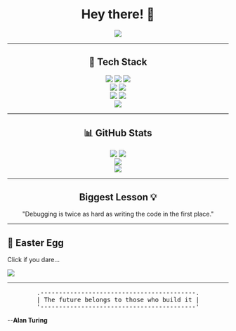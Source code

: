 <h1 align="center">Hey there! 👋</h1>

<p align="center">
  <img src="https://readme-typing-svg.herokuapp.com?font=Fira+Code&duration=2500&pause=600&color=F7A900&center=true&vCenter=true&width=700&lines=Passionate+Developer+%7C+Problem+Solver;Python+%7C+Javascript+%7C+Bash+Enthusiast;Lifelong+Learner;Exploring+AI+%26+Automation;Breaking+Code+%26+Fixing+It+Since+Day+One!;The+future+belongs+to+those+who+build+it." />
</p>  

---

<h2 align="center">🚀 Tech Stack</h2>

<p align="center">  
  <!-- Programming Languages -->
  <img src="https://img.shields.io/badge/-Python-3776AB?style=for-the-badge&logo=python&logoColor=white" />  
  <img src="https://img.shields.io/badge/-JavaScript-F7DF1E?style=for-the-badge&logo=javascript&logoColor=black" />  
  <img src="https://img.shields.io/badge/-C%23-239120?style=for-the-badge&logo=c-sharp&logoColor=white" />
  <br>  
  <!-- Operating Systems & CLI -->
  <img src="https://img.shields.io/badge/-Windows-0078D6?style=for-the-badge&logo=windows&logoColor=white" />
  <img src="https://img.shields.io/badge/-PowerShell-5391FE?style=for-the-badge&logo=powershell&logoColor=white" />
  <br>  
  <!-- DevOps & Cloud -->
  <img src="https://img.shields.io/badge/-Git-F05032?style=for-the-badge&logo=git&logoColor=white" />  
  <img src="https://img.shields.io/badge/-GitHub-181717?style=for-the-badge&logo=github&logoColor=white" />
   <br>  
  <!-- IDEs & Editors -->
  <img src="https://img.shields.io/badge/-VSCode-007ACC?style=for-the-badge&logo=visualstudiocode&logoColor=white" />  
 <br>  

</p>  


---

<h2 align="center">📊 GitHub Stats  </h2>

<p align="center">  
  <img src="https://github-profile-summary-cards.vercel.app/api/cards/stats?username=ECL-Adler400&theme=tokyonight" />  
  <img src="https://github-profile-summary-cards.vercel.app/api/cards/repos-per-language?username=ECL-Adler400&theme=tokyonight" />  
  <br>  
  <img src="https://github-readme-streak-stats.herokuapp.com/?user=ECL-Adler400&theme=tokyonight" />  
  <br>  
  <img src="https://github-profile-trophy.vercel.app/?username=ECL-Adler400&theme=tokyonight&no-frame=true&column=4&margin-w=15&margin-h=15" />  
</p>  

---

<h2 align="center">Biggest Lesson 💡</h2>
<p align="center">"Debugging is twice as hard as writing the code in the first place."</p>

---

## 🥚 Easter Egg  
Click if you dare...  
<p>  
  <a href="https://www.youtube.com/watch?v=xvFZjo5PgG0">  
    <img src="https://img.shields.io/badge/Watch Video-EA4335?style=for-the-badge&logo=youtube&logoColor=white" />  
  </a>  
</p>  

---
<div style="text-align: center;">
<pre>
.------------------------------------------.
| The future belongs to those who build it |
'------------------------------------------'
</pre>
</div>


--**Alan Turing**

